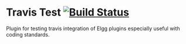Travis Test [![Build Status](https://secure.travis-ci.org/ColdTrick/travis_test.png?branch=master)](https://travis-ci.org/ColdTrick/travis_test)
==================

Plugin for testing travis integration of Elgg plugins especially useful with coding standards.